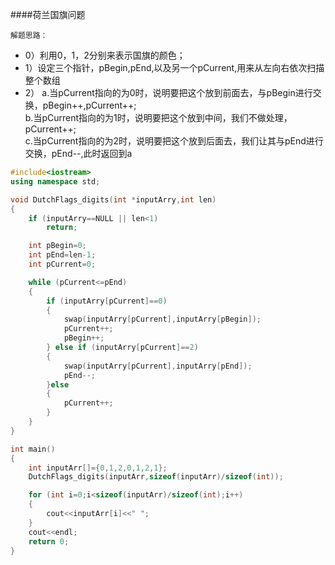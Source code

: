 ####荷兰国旗问题

`解题思路：`  
- 0）利用0，1，2分别来表示国旗的颜色；
- 1）设定三个指针，pBegin,pEnd,以及另一个pCurrent,用来从左向右依次扫描整个数组  
- 2） a.当pCurrent指向的为0时，说明要把这个放到前面去，与pBegin进行交换，pBegin++,pCurrent++;   
     b.当pCurrent指向的为1时，说明要把这个放到中间，我们不做处理，pCurrent++;  
     c.当pCurrent指向的为2时，说明要把这个放到后面去，我们让其与pEnd进行交换，pEnd--,此时返回到a  
     
```cpp
#include<iostream>
using namespace std;

void DutchFlags_digits(int *inputArry,int len)
{
	if (inputArry==NULL || len<1)
		return;

	int pBegin=0;
	int pEnd=len-1;
	int pCurrent=0;

	while (pCurrent<=pEnd)
	{
		if (inputArry[pCurrent]==0)
		{
			swap(inputArry[pCurrent],inputArry[pBegin]);
			pCurrent++;
			pBegin++;
		} else if (inputArry[pCurrent]==2)
		{
			swap(inputArry[pCurrent],inputArry[pEnd]);
			pEnd--;
		}else
		{
			pCurrent++;
		}
	}
}

int main()
{
	int inputArr[]={0,1,2,0,1,2,1};
	DutchFlags_digits(inputArr,sizeof(inputArr)/sizeof(int));

	for (int i=0;i<sizeof(inputArr)/sizeof(int);i++)
	{
		cout<<inputArr[i]<<" ";
	}
	cout<<endl;
	return 0;
}
```
